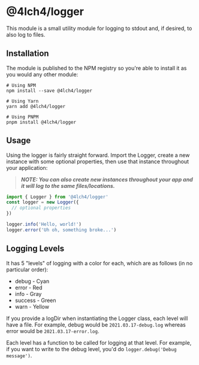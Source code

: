 # @4lch4/logger

This module is a small utility module for logging to stdout and, if desired, to also log to files.

## Installation

The module is published to the NPM registry so you're able to install it as you would any other module:

```shell
# Using NPM
npm install --save @4lch4/logger

# Using Yarn
yarn add @4lch4/logger

# Using PNPM
pnpm install @4lch4/logger
```

## Usage

Using the logger is fairly straight forward. Import the Logger, create a new instance with some optional properties, then use that instance throughout your application:

> **_NOTE: You can also create new instances throughout your app and it will log to the same files/locations._**

```typescript
import { Logger } from '@4lch4/logger'
const logger = new Logger({
  // optional properties
})

logger.info('Hello, world!')
logger.error('Uh oh, something broke...')
```

## Logging Levels

It has 5 "levels" of logging with a color for each, which are as follows (in no particular order):

- debug - Cyan
- error - Red
- info - Gray
- success - Green
- warn - Yellow

If you provide a logDir when instantiating the Logger class, each level will have a file. For example, debug would be `2021.03.17-debug.log` whereas error would be `2021.03.17-error.log`.

Each level has a function to be called for logging at that level. For example, if you want to write to the debug level, you'd do `logger.debug('Debug message')`.
